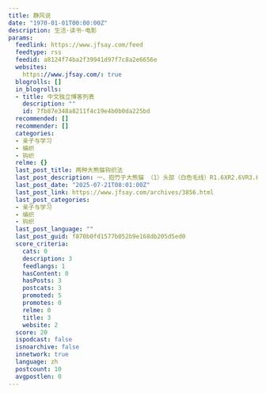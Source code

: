 ```yaml
---
title: 静风说
date: "1970-01-01T00:00:00Z"
description: 生活·读书·电影
params:
  feedlink: https://www.jfsay.com/feed
  feedtype: rss
  feedid: a8124f74ba2f39941d97f7c8a2e6656e
  websites:
    https://www.jfsay.com/: true
  blogrolls: []
  in_blogrolls:
  - title: 中文独立博客列表
    description: ""
    id: 7fb87e348a8211f4c19e4b0b0da225bd
  recommended: []
  recommender: []
  categories:
  - 亲子与学习
  - 编织
  - 钩织
  relme: {}
  last_post_title: 两种大熊猫钩织法
  last_post_description: 一、抱竹子大熊猫 （1）头部（白色毛线）R1.6XR2.6VR3.6(X,V)R4.6(X,V,X)R5.6( […]
  last_post_date: "2025-07-21T08:01:00Z"
  last_post_link: https://www.jfsay.com/archives/3856.html
  last_post_categories:
  - 亲子与学习
  - 编织
  - 钩织
  last_post_language: ""
  last_post_guid: f870b0fd1577b052b9e168db205d5ed0
  score_criteria:
    cats: 0
    description: 3
    feedlangs: 1
    hasContent: 0
    hasPosts: 3
    postcats: 3
    promoted: 5
    promotes: 0
    relme: 0
    title: 3
    website: 2
  score: 20
  ispodcast: false
  isnoarchive: false
  innetwork: true
  language: zh
  postcount: 10
  avgpostlen: 0
---
```

